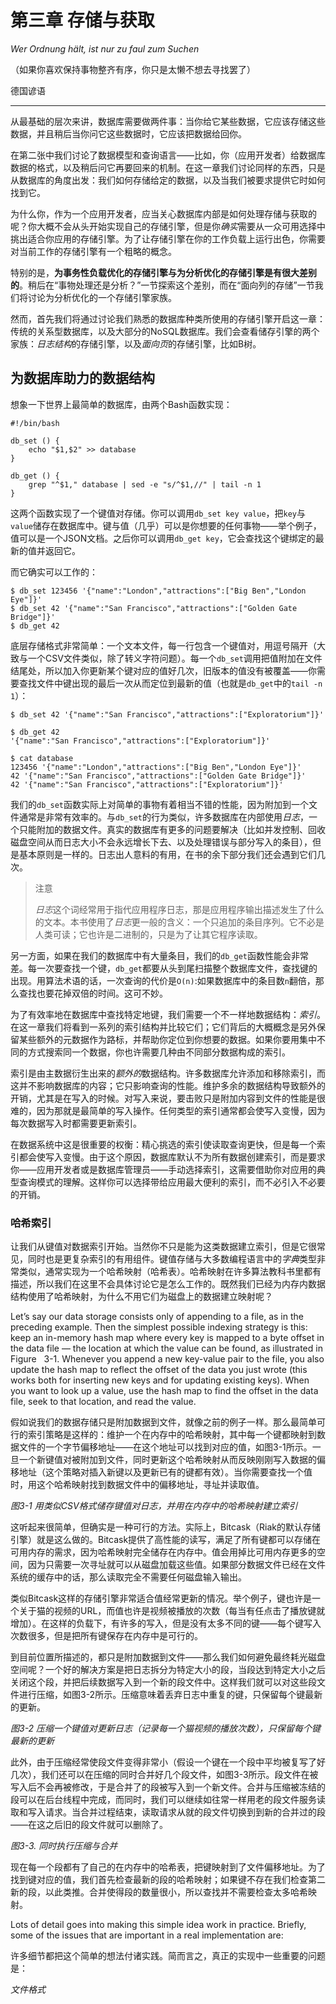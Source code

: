 # 第三章 存储与获取

*Wer Ordnung hält, ist nur zu faul zum Suchen*

（如果你喜欢保持事物整齐有序，你只是太懒不想去寻找罢了）

德国谚语

---

从最基础的层次来讲，数据库需要做两件事：当你给它某些数据，它应该存储这些数据，并且稍后当你问它这些数据时，它应该把数据给回你。

在第二张中我们讨论了数据模型和查询语言——比如，你（应用开发者）给数据库数据的格式，以及稍后问它再要回来的机制。在这一章我们讨论同样的东西，只是从数据库的角度出发：我们如何存储给定的数据，以及当我们被要求提供它时如何找到它。

为什么你，作为一个应用开发者，应当关心数据库内部是如何处理存储与获取的呢？你大概不会从头开始实现自己的存储引擎，但是你*确实*需要从一众可用选择中挑出适合你应用的存储引擎。为了让存储引擎在你的工作负载上运行出色，你需要对当前工作的存储引擎有一个粗略的概念。

特别的是，**为事务性负载优化的存储引擎与为分析优化的存储引擎是有很大差别的**。稍后在“事物处理还是分析？”一节探索这个差别，而在“面向列的存储”一节我们将讨论为分析优化的一个存储引擎家族。

然而，首先我们将通过讨论我们熟悉的数据库种类所使用的存储引擎开启这一章：传统的关系型数据库，以及大部分的NoSQL数据库。我们会查看储存引擎的两个家族：*日志结构*的存储引擎，以及*面向页*的存储引擎，比如B树。

## 为数据库助力的数据结构
想象一下世界上最简单的数据库，由两个Bash函数实现：
```Shell
#!/bin/bash

db_set () {
    echo "$1,$2" >> database
}

db_get () {
    grep "^$1," database | sed -e "s/^$1,//" | tail -n 1
}
```
这两个函数实现了一个键值对存储。你可以调用`db_set key value`，把`key`与`value`储存在数据库中。键与值（几乎）可以是你想要的任何事物——举个例子，值可以是一个JSON文档。之后你可以调用`db_get key`，它会查找这个键绑定的最新的值并返回它。

而它确实可以工作的：
```Shell
$ db_set 123456 '{"name":"London","attractions":["Big Ben","London Eye"]}'
$ db_set 42 '{"name":"San Francisco","attractions":["Golden Gate Bridge"]}'
$ db_get 42
```
底层存储格式非常简单：一个文本文件，每一行包含一个键值对，用逗号隔开（大致与一个CSV文件类似，除了转义字符问题）。每一个`db_set`调用把值附加在文件结尾处，所以加入你更新某个键对应的值好几次，旧版本的值没有被覆盖——你需要查找文件中键出现的最后一次从而定位到最新的值（也就是`db_get`中的`tail -n 1`）：
```Shell
$ db_set 42 '{"name":"San Francisco","attractions":["Exploratorium"]}'

$ db_get 42
'{"name":"San Francisco","attractions":["Exploratorium"]}'

$ cat database
123456 '{"name":"London","attractions":["Big Ben","London Eye"]}'
42 '{"name":"San Francisco","attractions":["Golden Gate Bridge"]}'
42 '{"name":"San Francisco","attractions":["Exploratorium"]}'
```
我们的`db_set`函数实际上对简单的事物有着相当不错的性能，因为附加到一个文件通常是非常有效率的。与`db_set`的行为类似，许多数据库在内部使用*日志*，一个只能附加的数据文件。真实的数据库有更多的问题要解决（比如并发控制、回收磁盘空间从而日志大小不会永远增长下去、以及处理错误与部分写入的条目），但是基本原则是一样的。日志出人意料的有用，在书的余下部分我们还会遇到它们几次。

> 注意
>
> *日志*这个词经常用于指代应用程序日志，那是应用程序输出描述发生了什么的文本。本书使用了*日志*更一般的含义：一个只追加的条目序列。它不必是人类可读；它也许是二进制的，只是为了让其它程序读取。

另一方面，如果在我们的数据库中有大量条目，我们的`db_get`函数性能会非常差。每一次要查找一个键，`db_get`都要从头到尾扫描整个数据库文件，查找键的出现。用算法术语的话，一次查询的代价是`O(n)`:如果数据库中的条目数`n`翻倍，那么查找也要花掉双倍的时间。这可不妙。

为了有效率地在数据库中查找特定地键，我们需要一个不一样地数据结构：*索引*。在这一章我们将看到一系列的索引结构并比较它们；它们背后的大概概念是另外保留某些额外的元数据作为路标，并帮助你定位到你想要的数据。如果你要用集中不同的方式搜索同一个数据，你也许需要几种由不同部分数据构成的索引。

索引是由主数据衍生出来的*额外的*数据结构。许多数据库允许添加和移除索引，而这并不影响数据库的内容；它只影响查询的性能。维护多余的数据结构导致额外的开销，尤其是在写入的时候。对写入来说，要击败只是附加内容到文件的性能是很难的，因为那就是最简单的写入操作。任何类型的索引通常都会使写入变慢，因为每次数据写入时都需要更新索引。

在数据系统中这是很重要的权衡：精心挑选的索引使读取查询更快，但是每一个索引都会使写入变慢。由于这个原因，数据库默认不为所有数据创建索引，而是要求你——应用开发者或是数据库管理员——手动选择索引，这需要借助你对应用的典型查询模式的理解。这样你可以选择带给应用最大便利的索引，而不必引入不必要的开销。

### 哈希索引
让我们从键值对数据索引开始。当然你不只是能为这类数据建立索引，但是它很常见，同时也是更复杂索引的有用组件。键值存储与大多数编程语言中的*字典*类型非常类似，通常实现为一个哈希映射（哈希表）。哈希映射在许多算法教科书里都有描述，所以我们在这里不会具体讨论它是怎么工作的。既然我们已经为内存内数据结构使用了哈希映射，为什么不用它们为磁盘上的数据建立映射呢？

Let’s say our data storage consists only of appending to a file, as in the preceding example. Then the simplest possible indexing strategy is this: keep an in-memory hash map where every key is mapped to a byte offset in the data file — the location at which the value can be found, as illustrated in Figure   3-1. Whenever you append a new key-value pair to the file, you also update the hash map to reflect the offset of the data you just wrote (this works both for inserting new keys and for updating existing keys). When you want to look up a value, use the hash map to find the offset in the data file, seek to that location, and read the value.

假如说我们的数据存储只是附加数据到文件，就像之前的例子一样。那么最简单可行的索引策略是这样的：维护一个在内存中的哈希映射，其中每一个键都映射到数据文件的一个字节偏移地址——在这个地址可以找到对应的值，如图3-1所示。一旦一个新键值对被附加到文件，同时更新这个哈希映射从而反映刚刚写入数据的偏移地址（这个策略对插入新键以及更新已有的键都有效）。当你需要查找一个值时，用这个哈希映射找到数据文件中的偏移地址，寻址并读取值。

*图3-1 用类似CSV格式储存键值对日志，并用在内存中的哈希映射建立索引*

这听起来很简单，但确实是一种可行的方法。实际上，Bitcask（Riak的默认存储引擎）就是这么做的。Bitcask提供了高性能的读写，满足了所有键都可以存储在可用内存的需求，因为哈希映射完全储存在内存中。值会用掉比可用内存更多的空间，因为只需要一次寻址就可以从磁盘加载这些值。如果部分数据文件已经在文件系统的缓存中的话，那么读取完全不需要任何磁盘输入输出。

类似Bitcask这样的存储引擎非常适合值经常更新的情况。举个例子，键也许是一个关于猫的视频的URL，而值也许是视频被播放的次数（每当有任点击了播放键就增加）。在这样的负载下，有许多的写入，但是没有太多不同的键——每个键写入次数很多，但是把所有键保存在内存中是可行的。

到目前位置所描述的，都只是附加数据到文件——那么我们如何避免最终耗光磁盘空间呢？一个好的解决方案是把日志拆分为特定大小的段，当段达到特定大小之后关闭这个段，并把后续数据写入到一个新的段文件中。这样我们就可以对这些段文件进行压缩，如图3-2所示。压缩意味着丢弃日志中重复的键，只保留每个键最新的更新。

*图3-2 压缩一个键值对更新日志（记录每一个猫视频的播放次数），只保留每个键最新的更新*

此外，由于压缩经常使段文件变得非常小（假设一个键在一个段中平均被复写了好几次），我们还可以在压缩的同时合并好几个段文件，如图3-3所示。段文件在被写入后不会再被修改，于是合并了的段被写入到一个新文件。合并与压缩被冻结的段可以在后台线程中完成，而同时，我们可以继续如往常一样用老的段文件服务读取和写入请求。当合并过程结束，读取请求从就的段文件切换到到新的合并过的段——在这之后旧的段文件就可以删除了。

*图3-3. 同时执行压缩与合并*

现在每一个段都有了自己的在内存中的哈希表，把键映射到了文件偏移地址。为了找到键对应的值，我们首先检查最新的段的哈希映射；如果键不存在我们检查第二新的段，以此类推。合并使得段的数量很小，所以查找并不需要检查太多哈希映射。

Lots of detail goes into making this simple idea work in practice. Briefly, some of the issues that are important in a real implementation are:

许多细节都把这个简单的想法付诸实践。简而言之，真正的实现中一些重要的问题是：

*文件格式*
